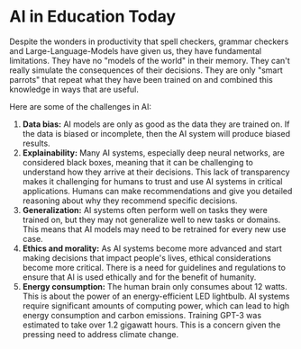 # AI in Education Today

Despite the wonders in productivity that spell checkers, grammar checkers and Large-Language-Models have given us, they have fundamental limitations.  They have no "models of the world" in their memory.  They can't really simulate the consequences of their decisions.  They are only "smart parrots" that repeat what they have been trained on and combined this knowledge in ways that are useful.

Here are some of the challenges in AI:

1. **Data bias:** AI models are only as good as the data they are trained on. If the data is biased or incomplete, then the AI system will produce biased results.
1. **Explainability:** Many AI systems, especially deep neural networks, are considered black boxes, meaning that it can be challenging to understand how they arrive at their decisions. This lack of transparency makes it challenging for humans to trust and use AI systems in critical applications.  Humans can make recommendations and give you detailed reasoning about why they recommend specific decisions.  
1. **Generalization:** AI systems often perform well on tasks they were trained on, but they may not generalize well to new tasks or domains. This means that AI models may need to be retrained for every new use case.
1. **Ethics and morality:** As AI systems become more advanced and start making decisions that impact people's lives, ethical considerations become more critical. There is a need for guidelines and regulations to ensure that AI is used ethically and for the benefit of humanity.
1. **Energy consumption:** The human brain only consumes about 12 watts.  This is about the power
 of an energy-efficient LED lightbulb.  AI systems require significant amounts of computing power, which can lead to high energy consumption and carbon emissions.  Training GPT-3 was estimated to take over
  1.2 gigawatt hours.  This is a concern given the pressing need to address climate change. 
